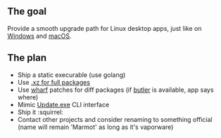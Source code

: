 
## The goal

Provide a smooth upgrade path for Linux desktop apps, just like on [Windows](https://github.com/Squirrel/Squirrel.Windows)
and [macOS](https://github.com/Squirrel/Squirrel.Mac).

## The plan

  * Ship a static execurable (use golang)
  * Use [.xz for full packages](https://github.com/danielrh/go-xz)
  * Use [wharf](https://itch.io/docs/wharf/) patches for diff packages (if [butler](https://itch.io/docs/wharf/) is available, app says where)
  * Mimic [Update.exe](https://github.com/electron/electron/blob/64ae5cf5a1d30158a79c386abe3bf3f5f0dcdc82/lib/browser/api/auto-updater/squirrel-update-win.js) CLI interface
  * Ship it :squirrel:
  * Contact other projects and consider renaming to something official
  (name will remain 'Marmot' as long as it's vaporware)
